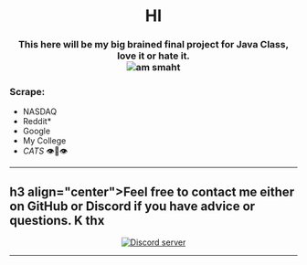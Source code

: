 </a>
<h1 align="center">HI</h1>
<h3 align="center">This here will be my big brained final project for Java Class, love it or hate it.</br>
<img src="https://raw.githubusercontent.com/im-zach/im-zach/main/4275_pepe_5head.png" alt="am smaht" class="center"/> </h3>


### Scrape:
* NASDAQ
* Reddit*
* Google
* My College
* *CATS* 👁👄👁
---
h3 align="center">Feel free to contact me either on GitHub or Discord if you have advice or questions. K thx</br>
---
<p align = "center">
    <a href="https://discord.gg/m6RPFpzDuD"><img align="center" src="https://raw.githubusercontent.com/im-zach/im-zach/main/Discord-Logo-Color.png" alt="Discord server" /></a>
</p>

---
